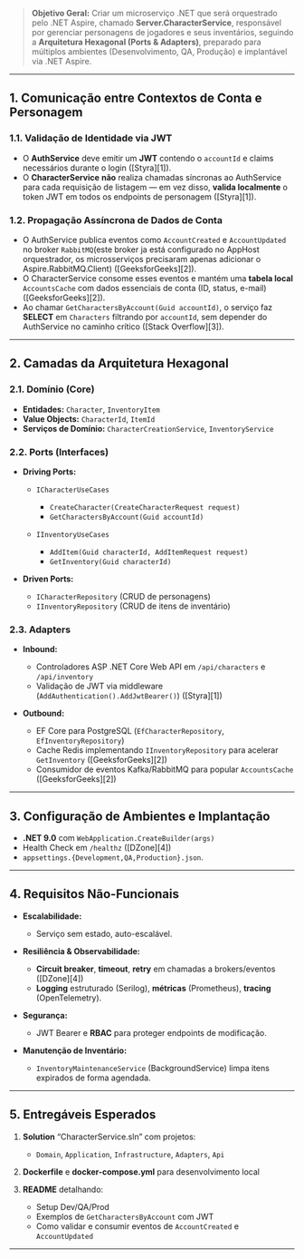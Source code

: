 > **Objetivo Geral:**
> Criar um microserviço .NET que será orquestrado pelo .NET Aspire, chamado **Server.CharacterService**, responsável por gerenciar personagens de jogadores e seus inventários, seguindo a **Arquitetura Hexagonal (Ports & Adapters)**, preparado para múltiplos ambientes (Desenvolvimento, QA, Produção) e implantável via .NET Aspire.

---

## 1. Comunicação entre Contextos de Conta e Personagem

### 1.1. Validação de Identidade via JWT

* O **AuthService** deve emitir um **JWT** contendo o `accountId` e claims necessários durante o login ([Styra][1]).
* O **CharacterService** **não** realiza chamadas síncronas ao AuthService para cada requisição de listagem — em vez disso, **valida localmente** o token JWT em todos os endpoints de personagem ([Styra][1]).

### 1.2. Propagação Assíncrona de Dados de Conta

* O AuthService publica eventos como `AccountCreated` e `AccountUpdated` no broker `RabbitMQ`(este broker ja está configurado no AppHost orquestrador, os microsserviços precisaram apenas adicionar o Aspire.RabbitMQ.Client) ([GeeksforGeeks][2]).
* O CharacterService consome esses eventos e mantém uma **tabela local** `AccountsCache` com dados essenciais de conta (ID, status, e-mail) ([GeeksforGeeks][2]).
* Ao chamar `GetCharactersByAccount(Guid accountId)`, o serviço faz **SELECT** em `Characters` filtrando por `accountId`, sem depender do AuthService no caminho crítico ([Stack Overflow][3]).

---

## 2. Camadas da Arquitetura Hexagonal

### 2.1. Domínio (Core)

* **Entidades:** `Character`, `InventoryItem`
* **Value Objects:** `CharacterId`, `ItemId`
* **Serviços de Domínio:** `CharacterCreationService`, `InventoryService`

### 2.2. Ports (Interfaces)

* **Driving Ports:**

  * `ICharacterUseCases`

    * `CreateCharacter(CreateCharacterRequest request)`
    * `GetCharactersByAccount(Guid accountId)`
  * `IInventoryUseCases`

    * `AddItem(Guid characterId, AddItemRequest request)`
    * `GetInventory(Guid characterId)`
* **Driven Ports:**

  * `ICharacterRepository` (CRUD de personagens)
  * `IInventoryRepository` (CRUD de itens de inventário)

### 2.3. Adapters

* **Inbound:**

  * Controladores ASP .NET Core Web API em `/api/characters` e `/api/inventory`
  * Validação de JWT via middleware (`AddAuthentication().AddJwtBearer()`) ([Styra][1])
* **Outbound:**

  * EF Core para PostgreSQL (`EfCharacterRepository`, `EfInventoryRepository`)
  * Cache Redis implementando `IInventoryRepository` para acelerar `GetInventory` ([GeeksforGeeks][2])
  * Consumidor de eventos Kafka/RabbitMQ para popular `AccountsCache` ([GeeksforGeeks][2])

---

## 3. Configuração de Ambientes e Implantação

* **.NET 9.0** com `WebApplication.CreateBuilder(args)`
* Health Check em `/healthz` ([DZone][4])
* `appsettings.{Development,QA,Production}.json`.

---

## 4. Requisitos Não-Funcionais

* **Escalabilidade:**

  * Serviço sem estado, auto-escalável.
* **Resiliência & Observabilidade:**

  * **Circuit breaker**, **timeout**, **retry** em chamadas a brokers/eventos ([DZone][4])
  * **Logging** estruturado (Serilog), **métricas** (Prometheus), **tracing** (OpenTelemetry).
* **Segurança:**

  * JWT Bearer e **RBAC** para proteger endpoints de modificação.
* **Manutenção de Inventário:**

  * `InventoryMaintenanceService` (BackgroundService) limpa itens expirados de forma agendada.

---

## 5. Entregáveis Esperados

1. **Solution** “CharacterService.sln” com projetos:

   * `Domain`, `Application`, `Infrastructure`, `Adapters`, `Api`
2. **Dockerfile** e **docker-compose.yml** para desenvolvimento local
3. **README** detalhando:

   * Setup Dev/QA/Prod
   * Exemplos de `GetCharactersByAccount` com JWT
   * Como validar e consumir eventos de `AccountCreated` e `AccountUpdated`

---